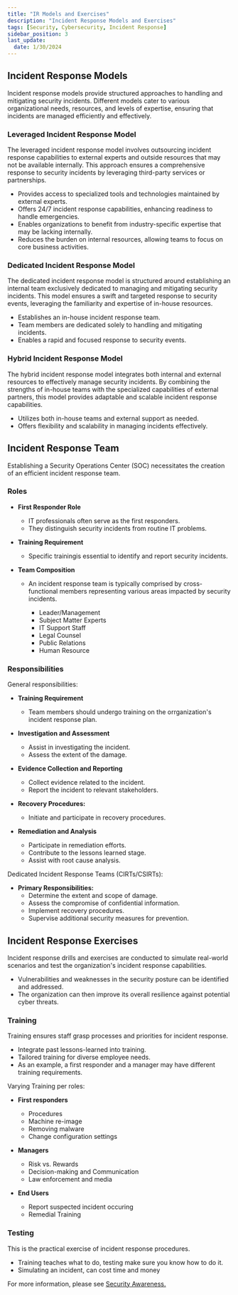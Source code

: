 ```yaml
---
title: "IR Models and Exercises"
description: "Incident Response Models and Exercises"
tags: [Security, Cybersecurity, Incident Response]
sidebar_position: 3
last_update:
  date: 1/30/2024
---
```




## Incident Response Models 

Incident response models provide structured approaches to handling and mitigating security incidents. Different models cater to various organizational needs, resources, and levels of expertise, ensuring that incidents are managed efficiently and effectively.

### Leveraged Incident Response Model

The leveraged incident response model involves outsourcing incident response capabilities to external experts and outside resources that may not be available internally. This approach ensures a comprehensive response to security incidents by leveraging third-party services or partnerships.

- Provides access to specialized tools and technologies maintained by external experts.
- Offers 24/7 incident response capabilities, enhancing readiness to handle emergencies.
- Enables organizations to benefit from industry-specific expertise that may be lacking internally.
- Reduces the burden on internal resources, allowing teams to focus on core business activities.

### Dedicated Incident Response Model

The dedicated incident response model is structured around establishing an internal team exclusively dedicated to managing and mitigating security incidents. This model ensures a swift and targeted response to security events, leveraging the familiarity and expertise of in-house resources.

- Establishes an in-house incident response team.
- Team members are dedicated solely to handling and mitigating incidents.
- Enables a rapid and focused response to security events.

### Hybrid Incident Response Model

The hybrid incident response model integrates both internal and external resources to effectively manage security incidents. By combining the strengths of in-house teams with the specialized capabilities of external partners, this model provides adaptable and scalable incident response capabilities.

- Utilizes both in-house teams and external support as needed.
- Offers flexibility and scalability in managing incidents effectively.

## Incident Response Team

Establishing a Security Operations Center (SOC) necessitates the creation of an efficient incident response team. 

### Roles

- **First Responder Role** 

  - IT professionals often serve as the first responders.
  - They distinguish security incidents from routine IT problems.

- **Training Requirement** 

  - Specific trainingis essential to identify and  report security incidents.

- **Team Composition** 

  - An incident response team is typically comprised by cross-functional members representing various areas impacted by security incidents.

    - Leader/Management
    - Subject Matter Experts 
    - IT Support Staff 
    - Legal Counsel
    - Public Relations
    - Human Resource


### Responsibilities

General responsibilities: 

- **Training Requirement** 
  - Team members should undergo training on the orrganization's incident response plan.

- **Investigation and Assessment**
  - Assist in investigating the incident.
  - Assess the extent of the damage.

- **Evidence Collection and Reporting**
  - Collect evidence related to the incident.
  - Report the incident to relevant stakeholders.
- **Recovery Procedures:**
  - Initiate and participate in recovery procedures.

- **Remediation and Analysis**
  - Participate in remediation efforts.
  - Contribute to the lessons learned stage.
  - Assist with root cause analysis.

Dedicated Incident Response Teams (CIRTs/CSIRTs):

- **Primary Responsibilities:**
  - Determine the extent and scope of damage.
  - Assess the compromise of confidential information.
  - Implement recovery procedures.
  - Supervise additional security measures for prevention.


## Incident Response Exercises

Incident response drills and exercises are conducted to simulate real-world scenarios and test the organization's incident response capabilities. 

- Vulnerabilities and weaknesses in the security posture can be identified and addressed.
- The organization can then improve its overall resilience against potential cyber threats.

### Training

Training ensures staff grasp processes and priorities for incident response.

- Integrate past lessons-learned into training.
- Tailored training for diverse employee needs.
- As an example, a first responder and a manager may have different training requirements.

Varying Training per roles:

- **First responders** 

  - Procedures 
  - Machine re-image 
  - Removing malware 
  - Change configuration settings 

- **Managers** 

  - Risk vs. Rewards 
  - Decision-making and Communication
  - Law enforcement and media

- **End Users**

  - Report suspected incident occuring
  - Remedial Training

### Testing

This is the practical exercise of incident response procedures.

- Training teaches what to do, testing make sure you know how to do it.
- Simulating an incident, can cost time and money

For more information, please see [Security Awareness.](../006-Security-Operations/090-Security-Awareness.md#incident-response-exercises)
